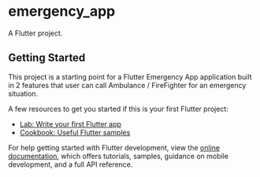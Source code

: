 # emergency_app

A Flutter project.

## Getting Started

This project is a starting point for a Flutter Emergency App application
built in 2 features that user can call Ambulance / FireFighter for an emergency situation.

A few resources to get you started if this is your first Flutter project:

- [Lab: Write your first Flutter app](https://docs.flutter.dev/get-started/codelab)
- [Cookbook: Useful Flutter samples](https://docs.flutter.dev/cookbook)

For help getting started with Flutter development, view the
[online documentation](https://docs.flutter.dev/), which offers tutorials,
samples, guidance on mobile development, and a full API reference.
